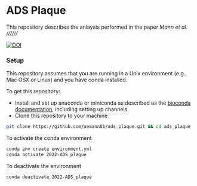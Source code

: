 # ADS Plaque

This repository describes the anlaysis performed in the paper *Mann et al. //////*

[![DOI](https://zenodo.org/badge/353785934.svg)](https://zenodo.org/badge/latestdoi/353785934)

### Setup

This repository assumes that you are running in a Unix environment (e.g., Mac OSX or Linux) and you have conda installed.

To get this repository:

* Install and set up anaconda or miniconda as described as the [bioconda documentation](https://bioconda.github.io/user/install.html), including setting up channels.
* Clone this repository to your machine

```bash
git clone https://github.com/aemann01/ads_plaque.git && cd ads_plaque
```

To activate the conda environment

```bash
conda env create environment.yml
conda activate 2022-ADS_plaque
```

To deactivate the environment

```bash
conda deactivate 2022-ADS_plaque
```
